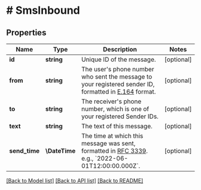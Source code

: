 # # SmsInbound

## Properties

Name | Type | Description | Notes
------------ | ------------- | ------------- | -------------
**id** | **string** | Unique ID of the message. | [optional]
**from** | **string** | The user&#39;s phone number who sent the message to your registered sender ID, formatted in [E.164](https://en.wikipedia.org/wiki/E.164) format. | [optional]
**to** | **string** | The receiver&#39;s phone number, which is one of your registered Sender IDs. | [optional]
**text** | **string** | The text of this message. | [optional]
**send_time** | **\DateTime** | The time at which this message was sent, formatted in [RFC 3339](https://datatracker.ietf.org/doc/html/rfc3339). e.g., &#x60;2022-06-01T12:00:00.000Z&#x60;. | [optional]

[[Back to Model list]](../../README.md#models) [[Back to API list]](../../README.md#endpoints) [[Back to README]](../../README.md)
